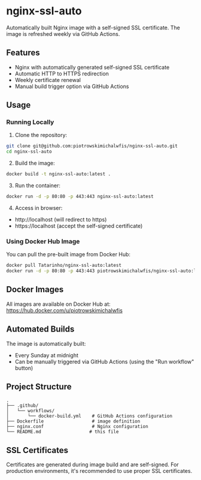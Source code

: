 # nginx-ssl-auto

Automatically built Nginx image with a self-signed SSL certificate. The image is refreshed weekly via GitHub Actions.

## Features

- Nginx with automatically generated self-signed SSL certificate
- Automatic HTTP to HTTPS redirection
- Weekly certificate renewal
- Manual build trigger option via GitHub Actions

## Usage

### Running Locally

1. Clone the repository:
```bash
git clone git@github.com:piotrowskimichalwfis/nginx-ssl-auto.git
cd nginx-ssl-auto
```

2. Build the image:
```bash
docker build -t nginx-ssl-auto:latest .
```

3. Run the container:
```bash
docker run -d -p 80:80 -p 443:443 nginx-ssl-auto:latest
```

4. Access in browser:
- http://localhost (will redirect to https)
- https://localhost (accept the self-signed certificate)

### Using Docker Hub Image

You can pull the pre-built image from Docker Hub:

```bash
docker pull Tatarinho/nginx-ssl-auto:latest
docker run -d -p 80:80 -p 443:443 piotrowskimichalwfis/nginx-ssl-auto:latest
```

## Docker Images

All images are available on Docker Hub at:
https://hub.docker.com/u/piotrowskimichalwfis

## Automated Builds

The image is automatically built:
- Every Sunday at midnight
- Can be manually triggered via GitHub Actions (using the "Run workflow" button)

## Project Structure

```
.
├── .github/
│   └── workflows/
│       └── docker-build.yml    # GitHub Actions configuration
├── Dockerfile                  # image definition
├── nginx.conf                  # Nginx configuration
└── README.md                  # this file
```

## SSL Certificates

Certificates are generated during image build and are self-signed. For production environments, it's recommended to use proper SSL certificates.
